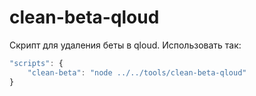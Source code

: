 # clean-beta-qloud

Скрипт для удаления беты в qloud. Использовать так:

```js
"scripts": {
    "clean-beta": "node ../../tools/clean-beta-qloud"
}
```
